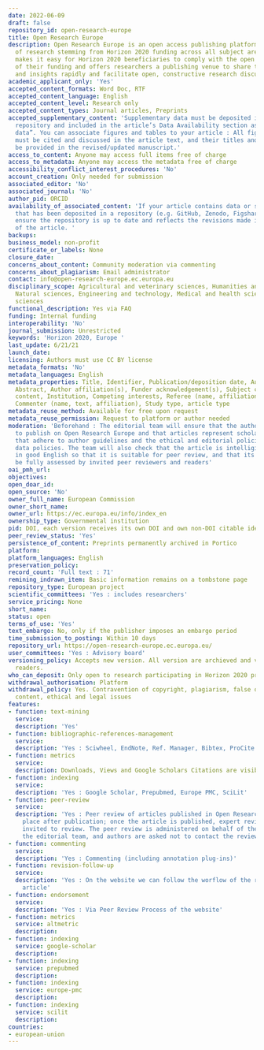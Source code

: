 ```yaml
---
date: 2022-06-09
draft: false
repository_id: open-research-europe
title: Open Research Europe
description: Open Research Europe is an open access publishing platform for the publication
  of research stemming from Horizon 2020 funding across all subject areas. The platform
  makes it easy for Horizon 2020 beneficiaries to comply with the open access terms
  of their funding and offers researchers a publishing venue to share their results
  and insights rapidly and facilitate open, constructive research discussion.
academic_applicant_only: 'Yes'
accepted_content_formats: Word Doc, RTF
accepted_content_language: English
accepted_content_level: Research only
accepted_content_types: Journal articles, Preprints
accepted_supplementary_content: 'Supplementary data must be deposited in an approved
  repository and included in the article’s Data Availability section as “Extended
  data”. You can associate figures and tables to your article : All figures and tables
  must be cited and discussed in the article text, and their titles and legends should
  be provided in the revised/updated manuscript.'
access_to_content: Anyone may access full items free of charge
access_to_metadata: Anyone may access the metadata free of charge
accessibility_conflict_interest_procedures: 'No'
account_creation: Only needed for submission
associated_editor: 'No'
associated_journal: 'No'
author_pid: ORCID
availability_of_associated_content: 'If your article contains data or source code
  that has been deposited in a repository (e.g. GitHub, Zenodo, Figshare), please
  ensure the repository is up to date and reflects the revisions made in the new version
  of the article. '
backups:
business_model: non-profit
certificate_or_labels: None
closure_date:
concerns_about_content: Community moderation via commenting
concerns_about_plagiarism: Email administrator
contact: info@open-research-europe.ec.europa.eu
disciplinary_scope: Agricultural and veterinary sciences, Humanities and the arts,
  Natural sciences, Engineering and technology, Medical and health sciences, Social
  sciences
functional_description: Yes via FAQ
funding: Internal funding
interoperability: 'No'
journal_submission: Unrestricted
keywords: 'Horizon 2020, Europe '
last_update: 6/21/21
launch_date:
licensing: Authors must use CC BY license
metadata_formats: 'No'
metadata_languages: English
metadata_properties: Title, Identifier, Publication/deposition date, Author name(s),
  Abstract, Author affiliation(s), Funder acknowledgement(s), Subject category, Full-text
  content, Institution, Competing interests, Referee (name, affiliation, referee report),
  Commenter (name, text, affiliation), Study type, article type
metadata_reuse_method: Available for free upon request
metadata_reuse_permission: Request to platform or author needed
moderation: 'Beforehand : The editorial team will ensure that the authors are eligible
  to publish on Open Research Europe and that articles represent scholarly communications
  that adhere to author guidelines and the ethical and editorial policies, including
  data policies. The team will also check that the article is intelligible and written
  in good English so that it is suitable for peer review, and that its content can
  be fully assessed by invited peer reviewers and readers'
oai_pmh_url:
objectives:
open_doar_id:
open_source: 'No'
owner_full_name: European Commission
owner_short_name:
owner_url: https://ec.europa.eu/info/index_en
ownership_type: Governmental institution
pid: DOI, each version receives its own DOI and own non-DOI citable identifier
peer_review_status: 'Yes'
persistence_of_content: Preprints permanently archived in Portico
platform:
platform_languages: English
preservation_policy:
record_count: 'Full text : 71'
remining_indrawn_item: Basic information remains on a tombstone page
repository_type: European project
scientific_committees: 'Yes : includes researchers'
service_pricing: None
short_name:
status: open
terms_of_use: 'Yes'
text_embargo: No, only if the publisher imposes an embargo period
time_submission_to_posting: Within 10 days
repository_url: https://open-research-europe.ec.europa.eu/
user_committees: 'Yes : Advisory board'
versioning_policy: Accepts new version. All version are archieved and visible for
  readers.
who_can_deposit: Only open to research participating in Horizon 2020 program
withdrawal_authorisation: Platform
withdrawal_policy: Yes. Contravention of copyright, plagiarism, false or inaccurate
  content, ethical and legal issues
features:
- function: text-mining
  service:
  description: 'Yes'
- function: bibliographic-references-management
  service:
  description: 'Yes : Sciwheel, EndNote, Ref. Manager, Bibtex, ProCite and Sente'
- function: metrics
  service:
  description: Downloads, Views and Google Scholars Citations are visible to everyone
- function: indexing
  service:
  description: 'Yes : Google Scholar, Prepubmed, Europe PMC, SciLit'
- function: peer-review
  service:
  description: 'Yes : Peer review of articles published in Open Research Europe takes
    place after publication; once the article is published, expert reviewers are formally
    invited to review. The peer review is administered on behalf of the authors by
    the editorial team, and authors are asked not to contact the reviewers directly.'
- function: commenting
  service:
  description: 'Yes : Commenting (including annotation plug-ins)'
- function: revision-follow-up
  service:
  description: 'Yes : On the website we can follow the worflow of the review of the
    article'
- function: endorsement
  service:
  description: 'Yes : Via Peer Review Process of the website'
- function: metrics
  service: altmetric
  description:
- function: indexing
  service: google-scholar
  description:
- function: indexing
  service: prepubmed
  description:
- function: indexing
  service: europe-pmc
  description:
- function: indexing
  service: scilit
  description:
countries:
- european-union
---
```



